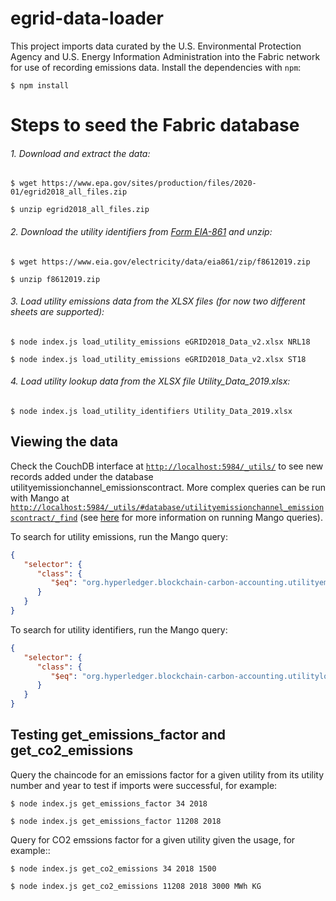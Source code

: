 # egrid-data-loader

This project imports data curated by the U.S. Environmental Protection Agency and U.S. Energy Information Administration into the Fabric network for use of recording emissions data. Install the dependencies with `npm`:

    $ npm install

# Steps to seed the Fabric database

###### 1. Download and extract the data:

    $ wget https://www.epa.gov/sites/production/files/2020-01/egrid2018_all_files.zip

    $ unzip egrid2018_all_files.zip

###### 2. Download the utility identifiers from [Form EIA-861](https://www.eia.gov/electricity/data/eia861/) and unzip:

    $ wget https://www.eia.gov/electricity/data/eia861/zip/f8612019.zip

    $ unzip f8612019.zip

###### 3. Load utility emissions data from the XLSX files (for now two different sheets are supported):

    $ node index.js load_utility_emissions eGRID2018_Data_v2.xlsx NRL18

    $ node index.js load_utility_emissions eGRID2018_Data_v2.xlsx ST18

###### 4. Load utility lookup data from the XLSX file Utility_Data_2019.xlsx:

    $ node index.js load_utility_identifiers Utility_Data_2019.xlsx

## Viewing the data

Check the CouchDB interface at [`http://localhost:5984/_utils/`](http://localhost:5984/_utils/) to see new records added under the database utilityemissionchannel_emissionscontract. More complex queries can be run with Mango at [`http://localhost:5984/_utils/#database/utilityemissionchannel_emissionscontract/_find`](http://localhost:5984/_utils/#database/utilityemissionchannel_emissionscontract/_find) (see [here](https://docs.couchdb.org/en/stable/intro/tour.html?highlight=gte#running-a-mango-query) for more information on running Mango queries).

To search for utility emissions, run the Mango query:

```json
{
   "selector": {
      "class": {
         "$eq": "org.hyperledger.blockchain-carbon-accounting.utilityemissionsfactoritem"
      }
   }
}
```

To search for utility identifiers, run the Mango query:

```json
{
   "selector": {
      "class": {
         "$eq": "org.hyperledger.blockchain-carbon-accounting.utilitylookupitem"
      }
   }
}
```

## Testing get_emissions_factor and get_co2_emissions

Query the chaincode for an emissions factor for a given utility from its utility number and year to test if imports were successful, for example:

    $ node index.js get_emissions_factor 34 2018

    $ node index.js get_emissions_factor 11208 2018

Query for CO2 emssions factor for a given utility given the usage, for example::

    $ node index.js get_co2_emissions 34 2018 1500

    $ node index.js get_co2_emissions 11208 2018 3000 MWh KG